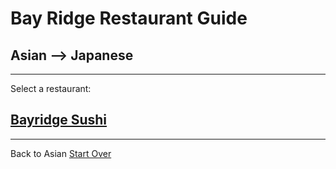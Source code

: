 # Bay Ridge Restaurant Guide
## Asian --> Japanese
---
Select a restaurant:
## [Bayridge Sushi](http://www.brsushi.com/)
---
Back to Asian 
[Start Over](asian.)